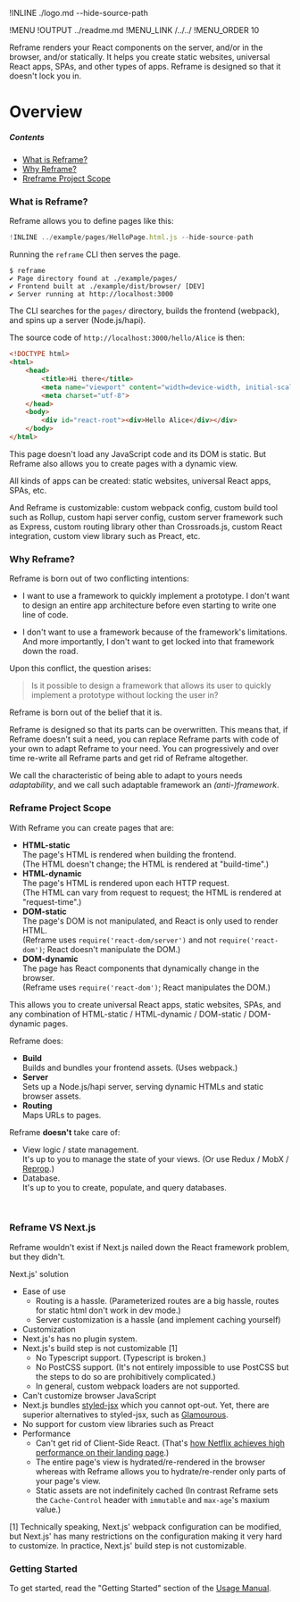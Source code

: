 !INLINE ./logo.md --hide-source-path

!MENU
!OUTPUT ../readme.md
!MENU_LINK /../../
!MENU_ORDER 10

Reframe renders your React components on the server, and/or in the browser, and/or statically.
It helps you create static websites, universal React apps, SPAs, and other types of apps.
Reframe is designed so that it doesn't lock you in.

# Overview

##### Contents

 - [What is Reframe?](#what-is-reframe)
 - [Why Reframe?](#why-reframe)
 - [Rreframe Project Scope](#reframe-project-scope)


### What is Reframe?

Reframe allows you to define pages like this:

~~~js
!INLINE ../example/pages/HelloPage.html.js --hide-source-path
~~~

Running the `reframe` CLI then serves the page.

~~~shell
$ reframe
✔ Page directory found at ./example/pages/
✔ Frontend built at ./example/dist/browser/ [DEV]
✔ Server running at http://localhost:3000
~~~

The CLI searches for the `pages/` directory, builds the frontend (webpack), and spins up a server (Node.js/hapi).

The source code of `http://localhost:3000/hello/Alice` is then:

~~~html
<!DOCTYPE html>
<html>
    <head>
        <title>Hi there</title>
        <meta name="viewport" content="width=device-width, initial-scale=1, maximum-scale=1">
        <meta charset="utf-8">
    </head>
    <body>
        <div id="react-root"><div>Hello Alice</div></div>
    </body>
</html>
~~~

This page doesn't load any JavaScript code and its DOM is static.
But Reframe also allows you to create pages with a dynamic view.

All kinds of apps can be created:
static websites,
universal React apps,
SPAs,
etc.

And Reframe is customizable:
custom webpack config,
custom build tool such as Rollup,
custom hapi server config,
custom server framework such as Express,
custom routing library other than Crossroads.js,
custom React integration,
custom view library such as Preact,
etc.


### Why Reframe?

Reframe is born out of two conflicting intentions:

 - I want to use a framework to quickly implement a prototype.
   I don't want to design an entire app architecture before even starting to write one line of code.

 - I don't want to use a framework because of the framework's limitations.
   And more importantly, I don't want to get locked into that framework down the road.

Upon this conflict, the question arises:

 > Is it possible to design a framework that allows its user to quickly implement a prototype without locking the user in?

Reframe is born out of the belief that it is.

Reframe is designed so that its parts can be overwritten.
This means that, if Reframe doesn't suit a need, you can replace Reframe parts with code of your own to adapt Reframe to your need.
You can progressively and over time re-write all Reframe parts and get rid of Reframe altogether.

We call the characteristic of being able to adapt to yours needs *adaptability*,
and we call such adaptable framework an *(anti-)framework*.


### Reframe Project Scope

With Reframe you can create pages that are:

 - **HTML-static**
   <br/>
   The page's HTML is rendered when building the frontend.
   <br/>
   (The HTML doesn't change; the HTML is rendered at "build-time".)
 - **HTML-dynamic**
   <br/>
   The page's HTML is rendered upon each HTTP request.
   <br/>
   (The HTML can vary from request to request; the HTML is rendered at "request-time".)
 - **DOM-static**
   <br/>
   The page's DOM is not manipulated, and React is only used to render HTML.
   <br/>
   (Reframe uses `require('react-dom/server')` and not `require('react-dom')`; React doesn't manipulate the DOM.)
 - **DOM-dynamic**
   <br/>
   The page has React components that dynamically change in the browser.
   <br/>
   (Reframe uses `require('react-dom')`; React manipulates the DOM.)

This allows you to create
universal React apps,
static websites,
SPAs, and any combination of HTML-static / HTML-dynamic / DOM-static / DOM-dynamic pages.

Reframe does:

 - **Build**
   <br/>
   Builds and bundles your frontend assets. (Uses webpack.)
 - **Server**
   <br/>
   Sets up a Node.js/hapi server, serving dynamic HTMLs and static browser assets.
 - **Routing**
   <br/>
   Maps URLs to pages.

Reframe **doesn't** take care of:

 - View logic / state management.
   <br/>
   It's up to you to manage the state of your views. (Or use Redux / MobX / [Reprop](https://github.com/brillout/reprop).)
 - Database.
   <br/>
   It's up to you to create, populate, and query databases.


<br/>

### Reframe VS Next.js

Reframe wouldn't exist if Next.js nailed down the React framework problem, but they didn't.

Next.js' solution 

 - Ease of use
   - Routing is a hassle. (Parameterized routes are a big hassle, routes for static html don't work in dev mode.)
   - Server customization is a hassle (and implement caching yourself)
 - Customization
  - Next.js's has no plugin system.
  - Next.js's build step is not customizable [1]
    - No Typescript support. (Typescript is broken.)
    - No PostCSS support. (It's not entirely impossible to use PostCSS but the steps to do so are prohibitively complicated.)
    - In general, custom webpack loaders are not supported.
  - Can't customize browser JavaScript
  - Next.js bundles [styled-jsx](https://github.com/zeit/styled-jsx) which you cannot opt-out. Yet, there are superior alternatives to styled-jsx, such as [Glamourous](https://github.com/paypal/glamorous).
  - No support for custom view libraries such as Preact
 - Performance
   - Can't get rid of Client-Side React. (That's [how Netflix achieves high performance on their landing page](https://twitter.com/netflixuie/status/923374215041912833?lang=en).)
   - The entire page's view is hydrated/re-rendered in the browser
     whereas with Reframe allows you to hydrate/re-render only parts of your page's view.
   - Static assets are not indefinitely cached
     (In contrast Reframe sets the `Cache-Control` header with `immutable` and `max-age`'s maxium value.)

[1] Technically speaking, Next.js' webpack configuration can be modified, but Next.js' has many restrictions on the configuration making it very hard to customize. In practice, Next.js' build step is not customizable.


### Getting Started

To get started, read the "Getting Started" section of the [Usage Manual](/docs/usage-manual.md).
